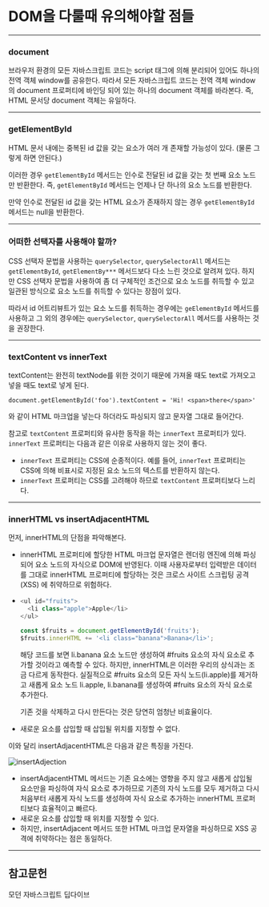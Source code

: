 # DOM을 다룰때 유의해야할 점들

---

### document

브라우저 환경의 모든 자바스크립트 코드는 script 태그에 의해 분리되어 있어도 하나의 전역 객체 window를 공유한다. 따라서 모든 자바스크립트 코드는 전역 객체 window의 document 프로퍼티에 바인딩 되어 있는 하나의 document 객체를 바라본다. 즉, HTML 문서당 document 객체는 유일하다.

---

### getElementById

HTML 문서 내에는 중복된 id 값을 갖는 요소가 여러 개 존재할 가능성이 있다. (물론 그렇게 하면 안된다.) 

이러한 경우 `getElementById` 메서드는 인수로 전달된 id 값을 갖는 첫 번째 요소 노드만 반환한다. 즉, `getElementById` 메서드는 언제나 단 하나의 요소 노드를 반환한다.

만약 인수로 전달된 id 값을 갖는 HTML 요소가 존재하지 않는 경우 `getElementById` 메서드는 null을 반환한다.

---

### 어떠한 선택자를 사용해야 할까?

CSS 선택자 문법을 사용하는 `querySelector`, `querySelectorAll` 메서드는 `getElementById`, `getElementBy***` 메서드보다 다소 느린 것으로 알려져 있다. 하지만 CSS 선택자 문법을 사용하여 좀 더 구체적인 조건으로 요소 노드를 취득할 수 있고 일관된 방식으로 요소 노드를 취득할 수 있다는 장점이 있다.

따라서 id 어트리뷰트가 있는 요소 노드를 취득하는 경우에는 `geElementById` 메서드를 사용하고 그 외의 경우에는 `querySelector`, `querySelectorAll` 메서드를 사용하는 것을 권장한다.

---

### textContent vs innerText

textContent는 완전히 textNode를 위한 것이기 때문에 가져올 때도 text로 가져오고 넣을 때도 text로 넣게 된다.

`document.getElementById('foo').textContent = 'Hi! <span>there</span>'`

와 같이 HTML 마크업을 넣는다 하더라도 파싱되지 않고 문자열 그대로 들어간다.

참고로 `textContent` 프로퍼티와 유사한 동작을 하는 `innerText` 프로퍼티가 있다. `innerText` 프로퍼티는 다음과 같은 이유로 사용하지 않는 것이 좋다.

- `innerText` 프로퍼티는 CSS에 순종적이다. 예를 들어, `innerText` 프로퍼티는 CSS에 의해 비표시로 지정된 요소 노드의 텍스트를 반환하지 않는다.
- `innerText` 프로퍼티는 CSS를 고려해야 하므로 `textContent` 프로퍼티보다 느리다.

---

### innerHTML vs insertAdjacentHTML

먼저, innerHTML의 단점을 파악해본다.

- innerHTML 프로퍼티에 할당한 HTML 마크업 문자열은 렌더링 엔진에 의해 파싱되어 요소 노드의 자식으로 DOM에 반영된다. 이때 사용자로부터 입력받은 데이터를 그대로 innerHTML 프로퍼티에 할당하는 것은 크로스 사이트 스크립팅 공격(XSS) 에 취약하므로 위험하다.

- ```javascript
  <ul id="fruits">
  	<li class="apple">Apple</li>
  </ul>
  
  const $fruits = document.getElementById('fruits');
  $fruits.innerHTML += '<li class="banana">Banana</li>';
  ```

  해당 코드를 보면 li.banana 요소 노드만 생성하여 #fruits 요소의 자식 요소로 추가할 것이라고 예측할 수 있다. 하지만, innerHTML은 이러한 우리의 상식과는 조금 다르게 동작한다. 실질적으로 #fruits 요소의 모든 자식 노드(li.apple)를 제거하고 새롭게 요소 노드 li.apple, li.banana를 생성하여 #fruits 요소의 자식 요소로 추가한다.

  기존 것을 삭제하고 다시 만든다는 것은 당연히 엄청난 비효율이다.

- 새로운 요소를 삽입할 때 삽입될 위치를 지정할 수 없다.



이와 달리 insertAdjacentHTML은 다음과 같은 특징을 가진다.

![insertAdjection](../assets/img/insertAdjection.svg)

- insertAdjacentHTML 메서드는 기존 요소에는 영향을 주지 않고 새롭게 삽입될 요소만을 파싱하여 자식 요소로 추가하므로 기존의 자식 노드를 모두 제거하고 다시 처음부터 새롭게 자식 노드를 생성하여 자식 요소로 추가하는 innerHTML 프로퍼티보다 효율적이고 빠르다.
- 새로운 요소를 삽입할 때 위치를 지정할 수 있다.
- 하지만, insertAdjacent 메서드 또한 HTML 마크업 문자열을 파싱하므로 XSS 공격에 취약하다는 점은 동일하다.

---

## 참고문헌

모던 자바스크립트 딥다이브



